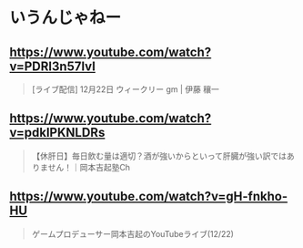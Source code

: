 # いうんじゃねー

## https://www.youtube.com/watch?v=PDRl3n57IvI

> [ライブ配信] 12月22日 ウィークリー gm | 伊藤 穰一

## https://www.youtube.com/watch?v=pdklPKNLDRs

> 【休肝日】毎日飲む量は適切？酒が強いからといって肝臓が強い訳ではありません！｜岡本吉起塾Ch 

##  https://www.youtube.com/watch?v=gH-fnkho-HU

> ゲームプロデューサー岡本吉起のYouTubeライブ(12/22) 
